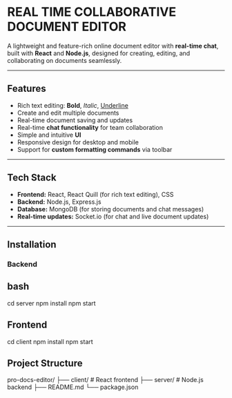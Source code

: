 # REAL TIME COLLABORATIVE DOCUMENT EDITOR

A lightweight and feature-rich online document editor with **real-time chat**, built with **React** and **Node.js**, designed for creating, editing, and collaborating on documents seamlessly.

---

## Features

- Rich text editing: **Bold**, *Italic*, <u>Underline</u>
- Create and edit multiple documents
- Real-time document saving and updates
- Real-time **chat functionality** for team collaboration
- Simple and intuitive **UI**
- Responsive design for desktop and mobile
- Support for **custom formatting commands** via toolbar

---

## Tech Stack

- **Frontend:** React, React Quill (for rich text editing), CSS
- **Backend:** Node.js, Express.js
- **Database:** MongoDB (for storing documents and chat messages)
- **Real-time updates:** Socket.io (for chat and live document updates)

---

## Installation

### Backend

## bash
cd server
npm install
npm start

##  Frontend
cd client
npm install
npm start

## Project Structure
pro-docs-editor/
├── client/         # React frontend
├── server/         # Node.js backend
├── README.md
└── package.json
